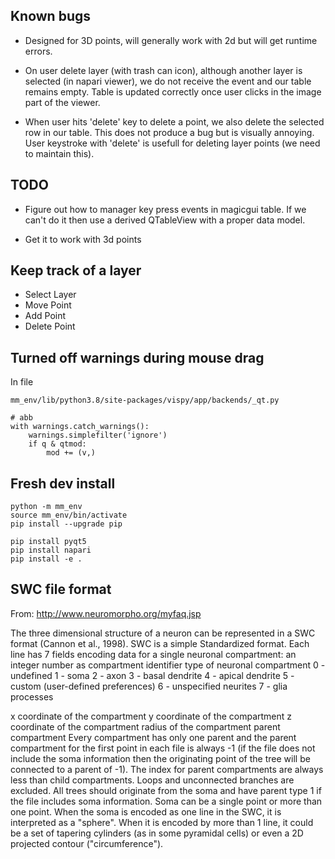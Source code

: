 ## Known bugs

 - Designed for 3D points, will generally work with 2d but will get runtime errors.
 
 - On user delete layer (with trash can icon), although another layer is selected (in napari viewer), we do not receive the event and our table remains empty. Table is updated correctly once user clicks in the image part of the viewer.

 - When user hits 'delete' key to delete a point, we also delete the selected row in our table. This does not produce a bug but is visually annoying. User keystroke with 'delete' is usefull for deleting layer points (we need to maintain this).

## TODO

 - Figure out how to manager key press events in magicgui table. If we can't do it then use a derived QTableView with a proper data model.

 - Get it to work with 3d points


## Keep track of a layer

- Select Layer
- Move Point
- Add Point
- Delete Point

## Turned off warnings during mouse drag

In file

```
mm_env/lib/python3.8/site-packages/vispy/app/backends/_qt.py
```

```
# abb
with warnings.catch_warnings():
	warnings.simplefilter('ignore')
	if q & qtmod:
		mod += (v,)
```

## Fresh dev install

```
python -m mm_env
source mm_env/bin/activate
pip install --upgrade pip

pip install pyqt5
pip install napari
pip install -e .
```

## SWC file format

From: http://www.neuromorpho.org/myfaq.jsp

The three dimensional structure of a neuron can be represented in a SWC format (Cannon et al., 1998). SWC is a simple Standardized format. Each line has 7 fields encoding data for a single neuronal compartment:
an integer number as compartment identifier
type of neuronal compartment
   0 - undefined
   1 - soma
   2 - axon
   3 - basal dendrite
   4 - apical dendrite
   5 - custom (user-defined preferences)
   6 - unspecified neurites
   7 - glia processes

x coordinate of the compartment
y coordinate of the compartment
z coordinate of the compartment
radius of the compartment
parent compartment
Every compartment has only one parent and the parent compartment for the first point in each file is always -1 (if the file does not include the soma information then the originating point of the tree will be connected to a parent of -1). The index for parent compartments are always less than child compartments. Loops and unconnected branches are excluded. All trees should originate from the soma and have parent type 1 if the file includes soma information. Soma can be a single point or more than one point. When the soma is encoded as one line in the SWC, it is interpreted as a "sphere". When it is encoded by more than 1 line, it could be a set of tapering cylinders (as in some pyramidal cells) or even a 2D projected contour ("circumference").

